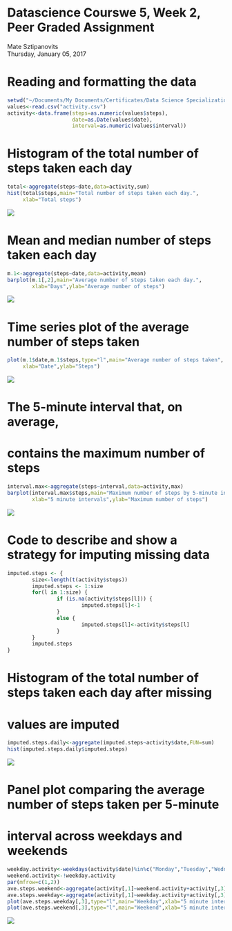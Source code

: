 # Datascience Courswe 5, Week 2, Peer Graded Assignment
Mate Sztipanovits  
Thursday, January 05, 2017  

# Reading and formatting the data

```r
setwd("~/Documents/My Documents/Certificates/Data Science Specialization/Course 5 - Reproducible Research/course-project-1")
values<-read.csv("activity.csv")
activity<-data.frame(steps=as.numeric(values$steps),
                     date=as.Date(values$date),
                     interval=as.numeric(values$interval))
```

# Histogram of the total number of steps taken each day

```r
total<-aggregate(steps~date,data=activity,sum)
hist(total$steps,main="Total number of steps taken each day.",
     xlab="Total steps")
```

![](PA1_template_files/figure-html/unnamed-chunk-2-1.png)<!-- -->

# Mean and median number of steps taken each day

```r
m.1<-aggregate(steps~date,data=activity,mean)
barplot(m.1[,2],main="Average number of steps taken each day.",
        xlab="Days",ylab="Average number of steps")
```

![](PA1_template_files/figure-html/unnamed-chunk-3-1.png)<!-- -->

# Time series plot of the average number of steps taken

```r
plot(m.1$date,m.1$steps,type="l",main="Average number of steps taken",
     xlab="Date",ylab="Steps")
```

![](PA1_template_files/figure-html/unnamed-chunk-4-1.png)<!-- -->

# The 5-minute interval that, on average, 
# contains the maximum number of steps

```r
interval.max<-aggregate(steps~interval,data=activity,max)
barplot(interval.max$steps,main="Maximum number of steps by 5-minute interval.",
        xlab="5 minute intervals",ylab="Maximum number of steps")
```

![](PA1_template_files/figure-html/unnamed-chunk-5-1.png)<!-- -->

# Code to describe and show a strategy for imputing missing data

```r
imputed.steps <- {
        size<-length(t(activity$steps))
        imputed.steps <- 1:size
        for(l in 1:size) {
                if (is.na(activity$steps[l])) {
                        imputed.steps[l]<-1
                }
                else {
                        imputed.steps[l]<-activity$steps[l]
                }
        }
        imputed.steps
}
```

# Histogram of the total number of steps taken each day after missing
# values are imputed

```r
imputed.steps.daily<-aggregate(imputed.steps~activity$date,FUN=sum)
hist(imputed.steps.daily$imputed.steps)
```

![](PA1_template_files/figure-html/unnamed-chunk-7-1.png)<!-- -->

# Panel plot comparing the average number of steps taken per 5-minute 
# interval across weekdays and weekends

```r
weekday.activity<-weekdays(activity$date)%in%c("Monday","Tuesday","Wednesday","Thursday","Friday")
weekend.activity<-!weekday.activity
par(mfrow=c(1,2))
ave.steps.weekend<-aggregate(activity[,1]~weekend.activity+activity[,3],FUN=mean)
ave.steps.weekday<-aggregate(activity[,1]~weekday.activity+activity[,3],FUN=mean)
plot(ave.steps.weekday[,3],type="l",main="Weekday",xlab="5 minute intervals",ylab="Average steps")
plot(ave.steps.weekend[,3],type="l",main="Weekend",xlab="5 minute intervals",ylab="Average steps")
```

![](PA1_template_files/figure-html/unnamed-chunk-8-1.png)<!-- -->
